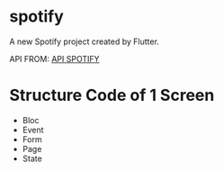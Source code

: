 # spotify

A new Spotify project created by Flutter.

API FROM: [API SPOTIFY](https://developer.spotify.com/documentation/web-api)

# Structure Code of 1 Screen

- Bloc
- Event
- Form
- Page
- State
